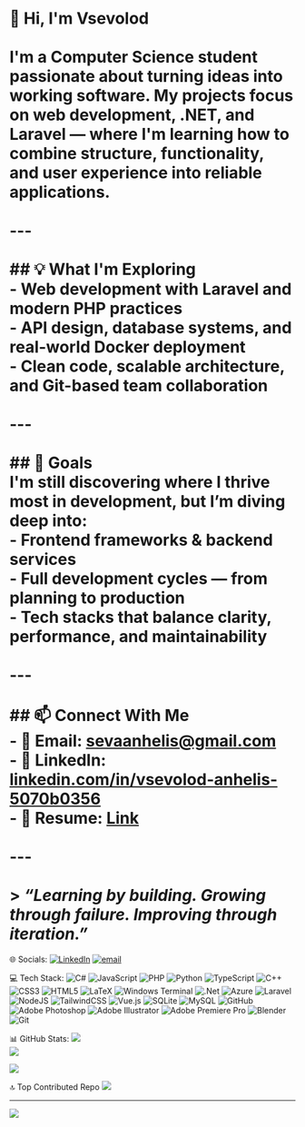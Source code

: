 # 👋 Hi, I'm Vsevolod<br><br>I'm a Computer Science student passionate about turning ideas into working software. My projects focus on web development, .NET, and Laravel — where I'm learning how to combine structure, functionality, and user experience into reliable applications.<br><br>---<br><br>## 💡 What I'm Exploring<br>- Web development with Laravel and modern PHP practices  <br>- API design, database systems, and real-world Docker deployment  <br>- Clean code, scalable architecture, and Git-based team collaboration  <br><br>---<br><br>## 🎯 Goals<br>I'm still discovering where I thrive most in development, but I’m diving deep into:<br>- Frontend frameworks & backend services  <br>- Full development cycles — from planning to production  <br>- Tech stacks that balance clarity, performance, and maintainability  <br><br>---<br><br>## 📫 Connect With Me<br>- 📧 Email: sevaanhelis@gmail.com  <br>- 🔗 LinkedIn: [linkedin.com/in/vsevolod-anhelis-5070b0356](https://www.linkedin.com/in/vsevolod-anhelis-5070b0356/)  <br>- 📄 Resume: [Link](https://docs.google.com/document/d/1T5NYMuMVgyvUPgl23H-Q3m1YyWEkHHjssqxrvKG0ROU/edit?usp=sharing)  <br><br>---<br><br>> *“Learning by building. Growing through failure. Improving through iteration.”*<br>


🌐 Socials:
[![LinkedIn](https://img.shields.io/badge/LinkedIn-%230077B5.svg?logo=linkedin&logoColor=white)](https://linkedin.com/in/https://www.linkedin.com/in/vsevolod-anhelis-5070b0356/) [![email](https://img.shields.io/badge/Email-D14836?logo=gmail&logoColor=white)](mailto:sevaanhelis@gmail.com) 

💻 Tech Stack:
![C#](https://img.shields.io/badge/c%23-%23239120.svg?style=for-the-badge&logo=csharp&logoColor=white) ![JavaScript](https://img.shields.io/badge/javascript-%23323330.svg?style=for-the-badge&logo=javascript&logoColor=%23F7DF1E) ![PHP](https://img.shields.io/badge/php-%23777BB4.svg?style=for-the-badge&logo=php&logoColor=white) ![Python](https://img.shields.io/badge/python-3670A0?style=for-the-badge&logo=python&logoColor=ffdd54) ![TypeScript](https://img.shields.io/badge/typescript-%23007ACC.svg?style=for-the-badge&logo=typescript&logoColor=white) ![C++](https://img.shields.io/badge/c++-%2300599C.svg?style=for-the-badge&logo=c%2B%2B&logoColor=white) ![CSS3](https://img.shields.io/badge/css3-%231572B6.svg?style=for-the-badge&logo=css3&logoColor=white) ![HTML5](https://img.shields.io/badge/html5-%23E34F26.svg?style=for-the-badge&logo=html5&logoColor=white) ![LaTeX](https://img.shields.io/badge/latex-%23008080.svg?style=for-the-badge&logo=latex&logoColor=white) ![Windows Terminal](https://img.shields.io/badge/Windows%20Terminal-%234D4D4D.svg?style=for-the-badge&logo=windows-terminal&logoColor=white) ![.Net](https://img.shields.io/badge/.NET-5C2D91?style=for-the-badge&logo=.net&logoColor=white) ![Azure](https://img.shields.io/badge/azure-%230072C6.svg?style=for-the-badge&logo=microsoftazure&logoColor=white) ![Laravel](https://img.shields.io/badge/laravel-%23FF2D20.svg?style=for-the-badge&logo=laravel&logoColor=white) ![NodeJS](https://img.shields.io/badge/node.js-6DA55F?style=for-the-badge&logo=node.js&logoColor=white) ![TailwindCSS](https://img.shields.io/badge/tailwindcss-%2338B2AC.svg?style=for-the-badge&logo=tailwind-css&logoColor=white) ![Vue.js](https://img.shields.io/badge/vue.js-%2335495e.svg?style=for-the-badge&logo=vuedotjs&logoColor=%234FC08D) ![SQLite](https://img.shields.io/badge/sqlite-%2307405e.svg?style=for-the-badge&logo=sqlite&logoColor=white) ![MySQL](https://img.shields.io/badge/mysql-4479A1.svg?style=for-the-badge&logo=mysql&logoColor=white) ![GitHub](https://img.shields.io/badge/github-%23121011.svg?style=for-the-badge&logo=github&logoColor=white) ![Adobe Photoshop](https://img.shields.io/badge/adobe%20photoshop-%2331A8FF.svg?style=for-the-badge&logo=adobe%20photoshop&logoColor=white) ![Adobe Illustrator](https://img.shields.io/badge/adobe%20illustrator-%23FF9A00.svg?style=for-the-badge&logo=adobe%20illustrator&logoColor=white) ![Adobe Premiere Pro](https://img.shields.io/badge/Adobe%20Premiere%20Pro-9999FF.svg?style=for-the-badge&logo=Adobe%20Premiere%20Pro&logoColor=white) ![Blender](https://img.shields.io/badge/blender-%23F5792A.svg?style=for-the-badge&logo=blender&logoColor=white) ![Git](https://img.shields.io/badge/git-%23F05033.svg?style=for-the-badge&logo=git&logoColor=white)

📊 GitHub Stats:
![](https://nirzak-streak-stats.vercel.app/?user=vsevolodanhelis&theme=dark&hide_border=false)<br/>
![](https://github-readme-stats.vercel.app/api/top-langs/?username=vsevolodanhelis&theme=dark&hide_border=false&include_all_commits=false&count_private=false&layout=compact)

![](https://quotes-github-readme.vercel.app/api?type=horizontal&theme=radical)

🔝 Top Contributed Repo
![](https://github-contributor-stats.vercel.app/api?username=vsevolodanhelis&limit=5&theme=dark&combine_all_yearly_contributions=true)

---
[![](https://visitcount.itsvg.in/api?id=vsevolodanhelis&icon=8&color=12)](https://visitcount.itsvg.in)

<!-- Proudly created with GPRM ( https://gprm.itsvg.in ) -->
